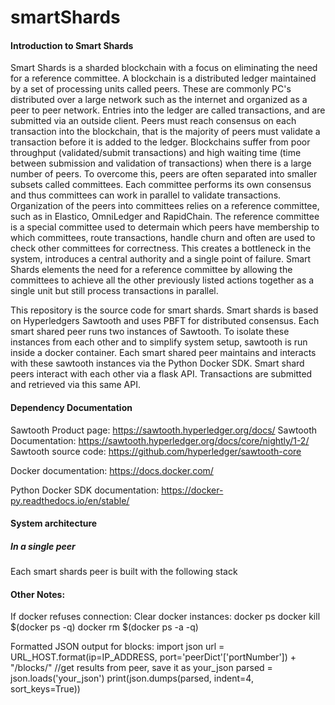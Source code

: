 # smartShards

#### Introduction to Smart Shards

Smart Shards is a sharded blockchain with a focus on eliminating the need for a reference committee. A blockchain is a distributed ledger maintained by a set of processing units called peers. These are commonly PC's distributed over a large network such as the internet and organized as a peer to peer network. Entries into the ledger are called transactions, and are submitted via an outside client. Peers must reach consensus on each transaction into the blockchain, that is the majority of peers must validate a transaction before it is added to the ledger. Blockchains suffer from poor throughput (validated/submit transactions) and high waiting time (time between submission and validation of transactions) when there is a large number of peers. To overcome this, peers are often separated into smaller subsets called committees. Each committee performs its own consensus and thus committees can work in parallel to validate transactions. Organization of the peers into committees relies on a reference committee, such as in Elastico, OmniLedger and RapidChain. The reference committee is a special committee used to determain which peers have membership to which committees, route transactions, handle churn and often are used to check other committees for correctness. This creates a bottleneck in the system, introduces a central authority and a single point of failure. Smart Shards elements the need for a reference committee by allowing the committees to achieve all the other previously listed actions together as a single unit but still process transactions in parallel. 

This repository is the source code for smart shards. Smart shards is based on Hyperledgers Sawtooth and uses PBFT for distributed consensus. Each smart shared peer runs two instances of Sawtooth. To isolate these instances from each other and to simplify system setup, sawtooth is run inside a docker container. Each smart shared peer maintains and interacts with these sawtooth instances via the Python Docker SDK. Smart shard peers interact with each other via a flask API. Transactions are submitted and retrieved via this same API. 

#### Dependency Documentation

Sawtooth Product page: https://sawtooth.hyperledger.org/docs/ 
Sawtooth Documentation: https://sawtooth.hyperledger.org/docs/core/nightly/1-2/
Sawtooth source code: https://github.com/hyperledger/sawtooth-core

Docker documentation: https://docs.docker.com/

Python Docker SDK documentation: https://docker-py.readthedocs.io/en/stable/

#### System architecture 

##### In a single peer
Each smart shards peer is built with the following stack 



#### Other Notes:

If docker refuses connection:
Clear docker instances:
docker ps
docker kill $(docker ps -q)
docker rm $(docker ps -a -q)

Formatted JSON output for blocks:
import json
url = URL_HOST.format(ip=IP_ADDRESS, port='peerDict'['portNumber']) + "/blocks/"
//get results from peer, save it as your_json
parsed = json.loads('your_json')
print(json.dumps(parsed, indent=4, sort_keys=True))


